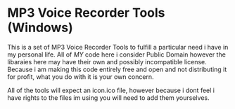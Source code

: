# MP3 Voice Recorder Tools (Windows)

This is a set of MP3 Voice Recorder Tools to fulfill a particular need i have in my personal life. All of *MY* code here i consider Public Domain however the libaraies here may have their own and possibly incompatible license. Because i am making this code entirely free and open and not distributing it for profit, what you do with it is your own concern.

All of the tools will expect an icon.ico file, however because i dont feel i have rights to the files im using you will need to add them yourselves.